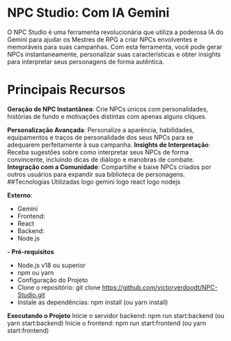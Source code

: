 # NPC Studio: Com IA Gemini
O NPC Studio é uma ferramenta revolucionária que utiliza a poderosa IA do Gemini para ajudar os Mestres de RPG a criar NPCs envolventes e memoráveis para suas campanhas. Com esta ferramenta, você pode gerar NPCs instantaneamente, personalizar suas características e obter insights para interpretar seus personagens de forma autêntica.

# Principais Recursos
**Geração de NPC Instantânea**: Crie NPCs únicos com personalidades, histórias de fundo e motivações distintas com apenas alguns cliques.

**Personalização Avançada**: Personalize a aparência, habilidades, equipamentos e traços de personalidade dos seus NPCs para se adequarem perfeitamente à sua campanha.
**Insights de Interpretação**: Receba sugestões sobre como interpretar seus NPCs de forma convincente, incluindo dicas de diálogo e manobras de combate.
**Integração com a Comunidade**: Compartilhe e baixe NPCs criados por outros usuários para expandir sua biblioteca de personagens.
##Tecnologias Utilizadas
logo gemini logo react logo nodejs

**Externo**:
- Gemini
- Frontend:
- React
- Backend:
- Node.js

**- Pré-requisitos**
- Node.js v18 ou superior
- npm ou yarn
- Configuração do Projeto
- Clone o repositório: git clone https://github.com/victorverdoodt/NPC-Studio.git
- Instale as dependências: npm install (ou yarn install)

**Executando o Projeto**
Inicie o servidor backend: npm run start:backend (ou yarn start:backend)
Inicie o frontend: npm run start:frontend (ou yarn start:frontend)

 
